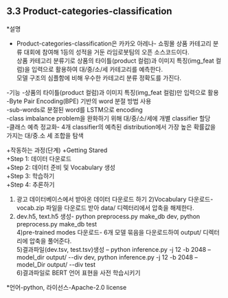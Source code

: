 3.3 Product-categories-classification
---------------------------------------

*설명
 * Product-categories-classification은 카카오 아레나- 쇼핑몰 상품 카테고리 분류 대회에 참여해 1등의 성적을 거둔 라임로봇팀의 오픈 소스코드이다.       
   상품 카테고리 분류기로 상품의 타이틀(product 컬럼)과 이미지 특징(img_feat 컬럼)을 입력으로 활용하여 대/중/소/세 카테고리를 예측한다.     
   모델 구조의 심플함에 비해 우수한 카테고리 분류 정확도를 가진다.      

-기능
 -상품의 타이틀(product 컬럼)과 이미지 특징(img_feat 컬럼)만 입력으로 활용   
 -Byte Pair Encoding(BPE) 기반의 word 분절 방법 사용   
 -sub-words로 분절된 word를 LSTM으로 encoding   
 -class imbalance problem을 완화하기 위해 대/중/소/세에 개별 classifier 할당   
 -클래스 예측 정교화- 4개 classifier의 예측된 distribution에서 가장 높은 확률값을 가지는 대/중.소 세 조합을 탐색   

+작동하는 과정(단계)
 +Getting Stared    
  +Step 1: 데이터 다운로드      
  +Step 2: 데이터 준비 및 Vocabulary 생성      
  +Step 3: 학습하기   
  +Step 4: 추론하기   
  
1) 광고 데이터베이스에서 받아온 데이터 다운로드 하기 
2)Vocabulary 다운로드- vocab.zip 파일을 다운로드 받아 data/ 디렉터리에서 압축을 해제한다.   
3) dev.h5, text.h5 생성- python preprocess.py make_db dev, python preprocess.py make_db test   
4)pre-trained modes 다운로드- 6개 모델 묶음을 다운로드하여 output/ 디렉터리에 압축을 풀어준다.   
5)결과파일(dev.tsv, test.tsv)생성 – python inference.py -j 12 -b 2048 –model_dir output/ --div dev, python inference.py -j 12 -b 2048 –model_Dir output/ --div test   
6)결과파일로 BERT 언어 표현을 사전 학습시키기   

*언어-python, 라이선스-Apache-2.0 license
